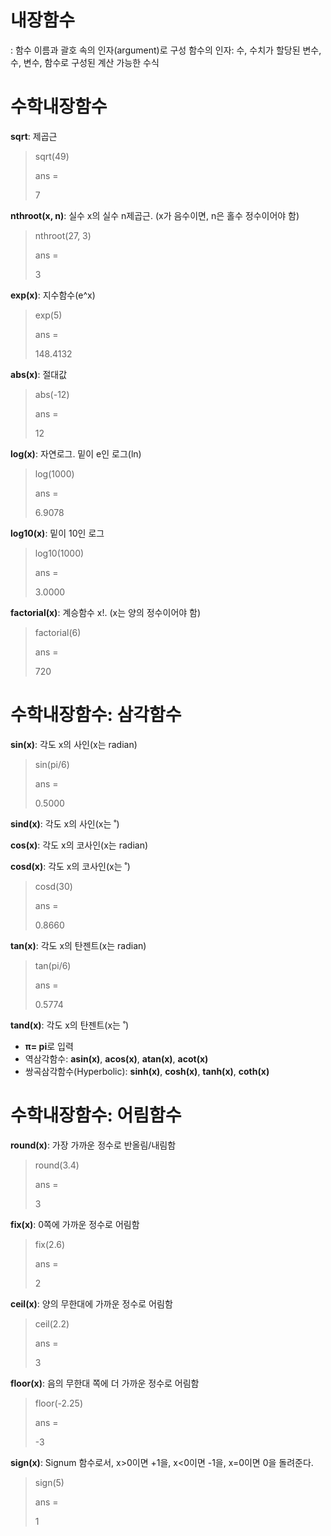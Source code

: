 # 내장함수
: 함수 이름과 괄호 속의 인자(argument)로 구성
함수의 인자: 수, 수치가 할당된 변수, 수, 변수, 함수로 구성된 계산 가능한 수식

# 수학내장함수

**sqrt**: 제곱근
>sqrt(49)
>
>ans =
>
>7

**nthroot(x, n)**: 실수 x의 실수 n제곱근. (x가 음수이면, n은 홀수 정수이어야 함)
>nthroot(27, 3)
>
>ans =
>
>3

**exp(x)**: 지수함수(e^x)
>exp(5)
>
>ans =
>
>148.4132

**abs(x)**: 절대값
>abs(-12)
>
>ans =
>
>12
>

**log(x)**: 자연로그. 밑이 e인 로그(ln)
>log(1000)
>
>ans =
>
>6.9078

**log10(x)**: 밑이 10인 로그
>log10(1000)
>
>ans =
>
>3.0000

**factorial(x)**: 계승함수 x!. (x는 양의 정수이어야 함)
>factorial(6)
>
>ans =
>
>720

# 수학내장함수: 삼각함수

**sin(x)**: 각도 x의 사인(x는 radian)
>sin(pi/6)
>
>ans =
>
>0.5000

**sind(x)**: 각도 x의 사인(x는 ˚)

**cos(x)**: 각도 x의 코사인(x는 radian)

**cosd(x)**: 각도 x의 코사인(x는 ˚)
>cosd(30)
>
>ans =
>
>0.8660

**tan(x)**: 각도 x의 탄젠트(x는 radian)
>tan(pi/6)
>
>ans =
>
>0.5774

**tand(x)**: 각도 x의 탄젠트(x는 ˚)

- **π= pi**로 입력
- 역삼각함수: **asin(x)**, **acos(x)**, **atan(x)**, **acot(x)**
- 쌍곡삼각함수(Hyperbolic): **sinh(x)**, **cosh(x)**, **tanh(x)**, **coth(x)**

# 수학내장함수: 어림함수

**round(x)**: 가장 가까운 정수로 반올림/내림함

>round(3.4)
>
>ans =
>
>3

**fix(x)**: 0쪽에 가까운 정수로 어림함

>fix(2.6)
>
>ans =
>
>2

**ceil(x)**: 양의 무한대에 가까운 정수로 어림함

>ceil(2.2)
>
>ans =
>
>3

**floor(x)**: 음의 무한대 쪽에 더 가까운 정수로 어림함

>floor(-2.25)
>
>ans =
>
>-3

**sign(x)**: Signum 함수로서, x>0이면 +1을, x<0이면 -1을, x=0이면 0을 돌려준다.

>sign(5)
>
>ans =
>
>1







